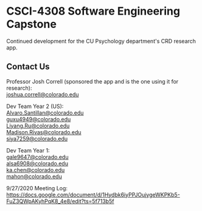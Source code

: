 # CSCI-4308 Software Engineering Capstone

Continued development for the CU Psychology department's CRD research app.

## Contact Us

Professor Josh Correll (sponsored the app and is the one using it for research): <br>
  joshua.correll@colorado.edu
  
Dev Team Year 2 (US): <br>
  Alvaro.Santillan@colorado.edu <br>
  guxu4949@colorado.edu <br>
  Liyang.Ru@colorado.edu <br>
  Madison.Rivas@colorado.edu <br>
  siya7259@colorado.edu <br>

Dev Team Year 1: <br>
  gale9647@colorado.edu <br>
  alsa6908@colorado.edu <br>
  ka.chen@colorado.edu <br>
  mahon@colorado.edu <br>
  
9/27/2020 Meeting Log: https://docs.google.com/document/d/1Hydbk6iyPPJOujygeWKPKb5-FuZ3QWpAKyhPqK8_4e8/edit?ts=5f713b5f
